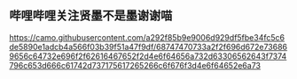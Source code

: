 ## 哔哩哔哩关注贤墨不是墨谢谢喵
https://camo.githubusercontent.com/a292f85b9e9006d929df5fbe34fc5c6de5890e1adcb4a566f03b39f51a47f9df/68747470733a2f2f696d672e736869656c64732e696f2f62616467652f2d4e6f64656a732d63306562643f7374796c653d666c61742d737175617265266c6f676f3d4e6f64652e6a73
